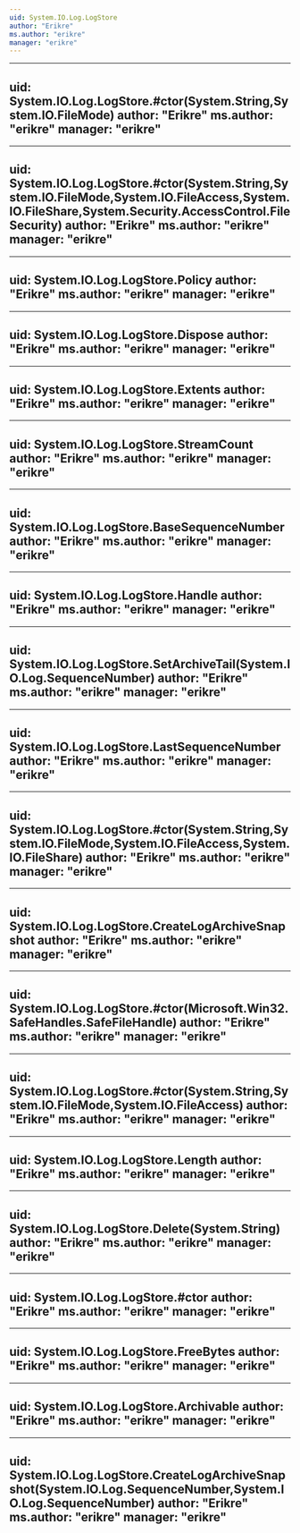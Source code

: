 ```yaml
---
uid: System.IO.Log.LogStore
author: "Erikre"
ms.author: "erikre"
manager: "erikre"
---
```


---
uid: System.IO.Log.LogStore.#ctor(System.String,System.IO.FileMode)
author: "Erikre"
ms.author: "erikre"
manager: "erikre"
---

---
uid: System.IO.Log.LogStore.#ctor(System.String,System.IO.FileMode,System.IO.FileAccess,System.IO.FileShare,System.Security.AccessControl.FileSecurity)
author: "Erikre"
ms.author: "erikre"
manager: "erikre"
---

---
uid: System.IO.Log.LogStore.Policy
author: "Erikre"
ms.author: "erikre"
manager: "erikre"
---

---
uid: System.IO.Log.LogStore.Dispose
author: "Erikre"
ms.author: "erikre"
manager: "erikre"
---

---
uid: System.IO.Log.LogStore.Extents
author: "Erikre"
ms.author: "erikre"
manager: "erikre"
---

---
uid: System.IO.Log.LogStore.StreamCount
author: "Erikre"
ms.author: "erikre"
manager: "erikre"
---

---
uid: System.IO.Log.LogStore.BaseSequenceNumber
author: "Erikre"
ms.author: "erikre"
manager: "erikre"
---

---
uid: System.IO.Log.LogStore.Handle
author: "Erikre"
ms.author: "erikre"
manager: "erikre"
---

---
uid: System.IO.Log.LogStore.SetArchiveTail(System.IO.Log.SequenceNumber)
author: "Erikre"
ms.author: "erikre"
manager: "erikre"
---

---
uid: System.IO.Log.LogStore.LastSequenceNumber
author: "Erikre"
ms.author: "erikre"
manager: "erikre"
---

---
uid: System.IO.Log.LogStore.#ctor(System.String,System.IO.FileMode,System.IO.FileAccess,System.IO.FileShare)
author: "Erikre"
ms.author: "erikre"
manager: "erikre"
---

---
uid: System.IO.Log.LogStore.CreateLogArchiveSnapshot
author: "Erikre"
ms.author: "erikre"
manager: "erikre"
---

---
uid: System.IO.Log.LogStore.#ctor(Microsoft.Win32.SafeHandles.SafeFileHandle)
author: "Erikre"
ms.author: "erikre"
manager: "erikre"
---

---
uid: System.IO.Log.LogStore.#ctor(System.String,System.IO.FileMode,System.IO.FileAccess)
author: "Erikre"
ms.author: "erikre"
manager: "erikre"
---

---
uid: System.IO.Log.LogStore.Length
author: "Erikre"
ms.author: "erikre"
manager: "erikre"
---

---
uid: System.IO.Log.LogStore.Delete(System.String)
author: "Erikre"
ms.author: "erikre"
manager: "erikre"
---

---
uid: System.IO.Log.LogStore.#ctor
author: "Erikre"
ms.author: "erikre"
manager: "erikre"
---

---
uid: System.IO.Log.LogStore.FreeBytes
author: "Erikre"
ms.author: "erikre"
manager: "erikre"
---

---
uid: System.IO.Log.LogStore.Archivable
author: "Erikre"
ms.author: "erikre"
manager: "erikre"
---

---
uid: System.IO.Log.LogStore.CreateLogArchiveSnapshot(System.IO.Log.SequenceNumber,System.IO.Log.SequenceNumber)
author: "Erikre"
ms.author: "erikre"
manager: "erikre"
---
